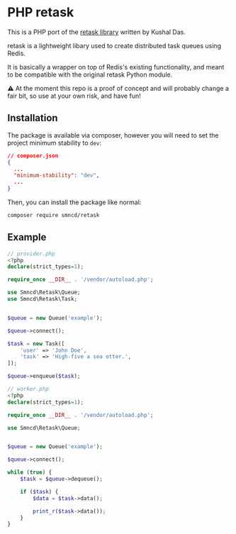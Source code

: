 PHP retask
==========

This is a PHP port of the [retask library](https://github.com/kushaldas/retask) written by Kushal Das.

retask is a lightweight libary used to create distributed task queues using Redis.

It is basically a wrapper on top of Redis's existing functionality, and meant to be compatible with the original retask Python module.

⚠️ At the moment this repo is a proof of concept and will probably change a fair bit, so use at your own risk, and have fun!

Installation
------------

The package is available via composer, however you will need to set the project minimum stability to `dev`:
```json
// composer.json
{
  ...
  "minimum-stability": "dev",
  ...
}

```

Then, you can install the package like normal:

```bash
composer require smncd/retask
```

Example
-------

```php
// provider.php
<?php
declare(strict_types=1);

require_once __DIR__ . '/vendor/autoload.php';

use Smncd\Retask\Queue;
use Smncd\Retask\Task;


$queue = new Queue('example');

$queue->connect();

$task = new Task([
    'user' => 'John Doe',
    'task' => 'High-five a sea otter.',
]);

$queue->enqueue($task);
```

```php
// worker.php
<?php
declare(strict_types=1);

require_once __DIR__ . '/vendor/autoload.php';

use Smncd\Retask\Queue;


$queue = new Queue('example');

$queue->connect();

while (true) {
    $task = $queue->dequeue();

    if ($task) {
        $data = $task->data();

        print_r($task->data());
    }
}
```